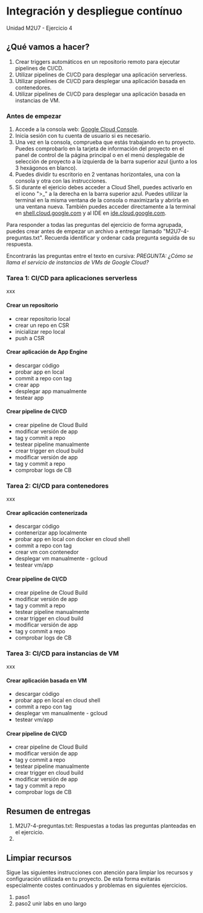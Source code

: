# Integración y despliegue contínuo
Unidad M2U7 - Ejercicio 4

## ¿Qué vamos a hacer?
1. Crear triggers automáticos en un repositorio remoto para ejecutar pipelines de CI/CD.
1. Utilizar pipelines de CI/CD para desplegar una aplicación serverless.
1. Utilizar pipelines de CI/CD para desplegar una aplicación basada en contenedores.
1. Utilizar pipelines de CI/CD para desplegar una aplicación basada en instancias de VM.

### Antes de empezar
1. Accede a la consola web: [Google Cloud Console](https://console.cloud.google.com).
1. Inicia sesión con tu cuenta de usuario si es necesario.
1. Una vez en la consola, comprueba que estás trabajando en tu proyecto. Puedes comprobarlo en la tarjeta de información del proyecto en el panel de control de la página principal o en el menú desplegable de selección de proyecto a la izquierda de la barra superior azul (junto a los 3 hexágonos en blanco).
1. Puedes dividir tu escritorio en 2 ventanas horizontales, una con la consola y otra con las instrucciones.
1. Si durante el ejericio debes acceder a Cloud Shell, puedes activarlo en el icono ">_" a la derecha en la barra superior azul. Puedes utilizar la terminal en la misma ventana de la consola o maximizarla y abrirla en una ventana nueva. También puedes acceder directamente a la terminal en [shell.cloud.google.com](https://shell.cloud.google.com) y al IDE en [ide.cloud.google.com](https://ide.cloud.google.com/).

Para responder a todas las preguntas del ejercicio de forma agrupada, puedes crear antes de empezar un archivo a entregar llamado "M2U7-4-preguntas.txt". Recuerda identificar y ordenar cada pregunta seguida de su respuesta.

Encontrarás las preguntas entre el texto en cursiva: *PREGUNTA: ¿Cómo se llama el servicio de instancias de VMs de Google Cloud?*

### Tarea 1: CI/CD para aplicaciones serverless
xxx

#### Crear un repositorio
- crear repositorio local
- crear un repo en CSR
- inicializar repo local
- push a CSR

#### Crear aplicación de App Engine
- descargar código
- probar app en local
- commit a repo con tag
- crear app
- desplegar app manualmente
- testear app

#### Crear pipeline de CI/CD
- crear pipeline de Cloud Build
- modificar versión de app
- tag y commit a repo
- testear pipeline manualmente
- crear trigger en cloud build
- modificar versión de app
- tag y commit a repo
- comprobar logs de CB

### Tarea 2: CI/CD para contenedores
xxx

#### Crear aplicación contenerizada
- descargar código
- contenerizar app localmente
- probar app en local con docker en cloud shell
- commit a repo con tag
- crear vm con contenedor
- desplegar vm manualmente - gcloud
- testear vm/app

#### Crear pipeline de CI/CD
- crear pipeline de Cloud Build
- modificar versión de app
- tag y commit a repo
- testear pipeline manualmente
- crear trigger en cloud build
- modificar versión de app
- tag y commit a repo
- comprobar logs de CB

### Tarea 3: CI/CD para instancias de VM
xxx

#### Crear aplicación basada en VM
- descargar código
- probar app en local en cloud shell
- commit a repo con tag
- desplegar vm manualmente - gcloud
- testear vm/app

#### Crear pipeline de CI/CD
- crear pipeline de Cloud Build
- modificar versión de app
- tag y commit a repo
- testear pipeline manualmente
- crear trigger en cloud build
- modificar versión de app
- tag y commit a repo
- comprobar logs de CB

## Resumen de entregas
1. M2U7-4-preguntas.txt: Respuestas a todas las preguntas planteadas en el ejercicio.
1. [nombre de archivo]: descripción

## Limpiar recursos
Sigue las siguientes instrucciones con atención para limpiar los recursos y configuración utilizada en tu proyecto. De esta forma evitarás especialmente costes continuados y problemas en siguientes ejercicios.

1. paso1
1. paso2
unir labs en uno largo